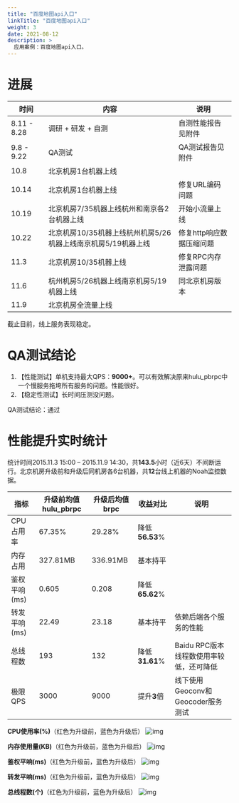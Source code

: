 ```yaml
---
title: "百度地图api入口"
linkTitle: "百度地图api入口"
weight: 3
date: 2021-08-12
description: >
  应用案例：百度地图api入口。
---
```

# 进展

| 时间          | 内容                                    | 说明             |
| ----------- | ------------------------------------- | -------------- |
| 8.11 - 8.28 | 调研 + 研发 + 自测                          | 自测性能报告见附件      |
| 9.8 - 9.22  | QA测试                                  | QA测试报告见附件      |
| 10.8        | 北京机房1台机器上线                            |                |
| 10.14       | 北京机房1台机器上线                            | 修复URL编码问题      |
| 10.19       | 北京机房7/35机器上线杭州和南京各2台机器上线              | 开始小流量上线        |
| 10.22       | 北京机房10/35机器上线杭州机房5/26机器上线南京机房5/19机器上线 | 修复http响应数据压缩问题 |
| 11.3        | 北京机房10/35机器上线                         | 修复RPC内存泄露问题    |
| 11.6        | 杭州机房5/26机器上线南京机房5/19机器上线              | 同北京机房版本        |
| 11.9        | 北京机房全流量上线                             |                |

截止目前，线上服务表现稳定。

# QA测试结论

1. 【性能测试】单机支持最大QPS：**9000+**。可以有效解决原来hulu_pbrpc中一个慢服务拖垮所有服务的问题。性能很好。
2. 【稳定性测试】长时间压测没问题。

QA测试结论：通过

# 性能提升实时统计

统计时间2015.11.3 15:00 – 2015.11.9 14:30，共**143.5**小时（近6天）不间断运行。北京机房升级前和升级后同机房各6台机器，共**12**台线上机器的Noah监控数据。

| 指标       | 升级**前**均值hulu_pbrpc | 升级**后**均值brpc | 收益对比         | 说明                       |
| -------- | ------------------- | ------------- | ------------ | ------------------------ |
| CPU占用率   | 67.35%              | 29.28%        | 降低**56.53**% |                          |
| 内存占用     | 327.81MB            | 336.91MB      | 基本持平         |                          |
| 鉴权平响(ms) | 0.605               | 0.208         | 降低**65.62**% |                          |
| 转发平响(ms) | 22.49               | 23.18         | 基本持平         | 依赖后端各个服务的性能              |
| 总线程数     | 193                 | 132           | 降低**31.61**% | Baidu RPC版本线程数使用率较低，还可降低 |
| 极限QPS    | 3000                | 9000          | 提升**3**倍     | 线下使用Geoconv和Geocoder服务测试 |

**CPU使用率(%)**（红色为升级前，蓝色为升级后）
![img](/images/docs/apicontrol_compare_1.png)

**内存使用量(KB)**（红色为升级前，蓝色为升级后）
![img](/images/docs/apicontrol_compare_2.png)

**鉴权平响(ms)**（红色为升级前，蓝色为升级后）
![img](/images/docs/apicontrol_compare_3.png)

**转发平响(ms)**（红色为升级前，蓝色为升级后）
![img](/images/docs/apicontrol_compare_4.png)

**总线程数(个)**（红色为升级前，蓝色为升级后）
![img](/images/docs/apicontrol_compare_5.png)